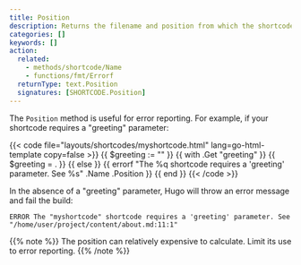 ```yaml
---
title: Position
description: Returns the filename and position from which the shortcode was called.
categories: []
keywords: []
action:
  related:
    - methods/shortcode/Name
    - functions/fmt/Errorf
  returnType: text.Position
  signatures: [SHORTCODE.Position]
---
```


The `Position` method is useful for error reporting. For example, if your shortcode requires a "greeting" parameter:

{{< code file="layouts/shortcodes/myshortcode.html" lang=go-html-template copy=false >}}
{{ $greeting := "" }}
{{ with .Get "greeting" }}
  {{ $greeting = . }}
{{ else }}
  {{ errorf "The %q shortcode requires a 'greeting' parameter. See %s" .Name .Position }}
{{ end }}
{{< /code >}}

In the absence of a "greeting" parameter, Hugo will throw an error message and fail the build:

```text
ERROR The "myshortcode" shortcode requires a 'greeting' parameter. See "/home/user/project/content/about.md:11:1"
```

{{% note %}}
The position can relatively expensive to calculate. Limit its use to error reporting.
{{% /note %}}
